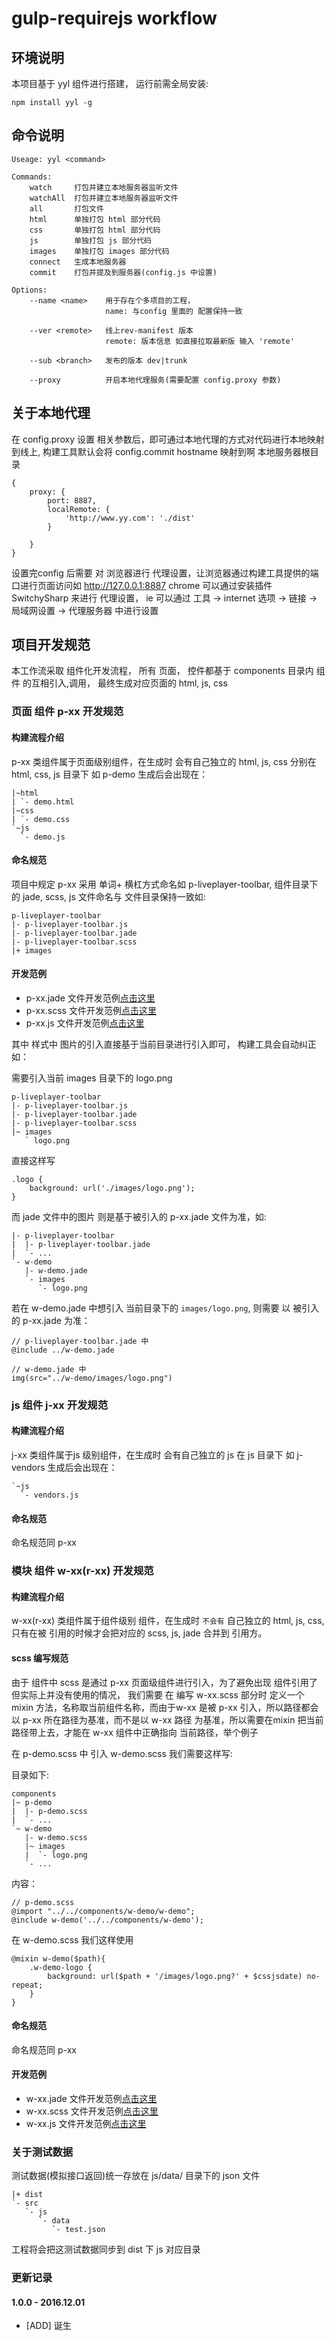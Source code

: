 # gulp-requirejs workflow

## 环境说明
本项目基于 yyl 组件进行搭建， 运行前需全局安装:
```
npm install yyl -g
```

## 命令说明
```
Useage: yyl <command>

Commands:
    watch     打包并建立本地服务器监听文件
    watchAll  打包并建立本地服务器监听文件
    all       打包文件
    html      单独打包 html 部分代码
    css       单独打包 html 部分代码
    js        单独打包 js 部分代码
    images    单独打包 images 部分代码
    connect   生成本地服务器
    commit    打包并提及到服务器(config.js 中设置)

Options:
    --name <name>    用于存在个多项目的工程，
                     name: 与config 里面的 配置保持一致

    --ver <remote>   线上rev-manifest 版本
                     remote: 版本信息 如直接拉取最新版 输入 'remote'

    --sub <branch>   发布的版本 dev|trunk

    --proxy          开启本地代理服务(需要配置 config.proxy 参数)
```

## 关于本地代理
在 config.proxy 设置 相关参数后，即可通过本地代理的方式对代码进行本地映射到线上,
构建工具默认会将 config.commit hostname 映射到啊 本地服务器根目录
```
{
    proxy: {
        port: 8887,
        localRemote: {
            'http://www.yy.com': './dist'
        }

    }
}
```

设置完config 后需要 对 浏览器进行 代理设置，让浏览器通过构建工具提供的端口进行页面访问如 http://127.0.0.1:8887
chrome 可以通过安装插件 SwitchySharp 来进行 代理设置， ie 可以通过 工具 -> internet 选项 -> 链接 -> 局域网设置 -> 代理服务器
中进行设置

##  项目开发规范
本工作流采取 组件化开发流程， 所有 页面， 控件都基于 components 目录内 组件 的互相引入,调用， 最终生成对应页面的 html, js, css




### 页面 组件 p-xx 开发规范

#### 构建流程介绍
p-xx 类组件属于页面级别组件，在生成时 会有自己独立的 html, js, css 分别在 html, css, js 目录下 如 p-demo 生成后会出现在：

```
|~html
| `- demo.html
|~css
| `- demo.css
`~js
  `- demo.js
```


#### 命名规范
项目中规定 p-xx 采用 单词+ 横杠方式命名如 p-liveplayer-toolbar, 组件目录下的 jade, scss, js 文件命名与 文件目录保持一致如:

```
p-liveplayer-toolbar
|- p-liveplayer-toolbar.js
|- p-liveplayer-toolbar.jade
|- p-liveplayer-toolbar.scss
|+ images
```

#### 开发范例
* p-xx.jade 文件开发范例[点击这里](./src/components/p-demo/p-demo.jade)
* p-xx.scss 文件开发范例[点击这里](./src/components/p-demo/p-demo.scss)
* p-xx.js   文件开发范例[点击这里](./src/components/p-demo/p-demo.js)

其中 样式中 图片的引入直接基于当前目录进行引入即可， 构建工具会自动纠正如：

需要引入当前 images 目录下的 logo.png
```
p-liveplayer-toolbar
|- p-liveplayer-toolbar.js
|- p-liveplayer-toolbar.jade
|- p-liveplayer-toolbar.scss
|~ images
   ` logo.png
```

直接这样写
```
.logo {
    background: url('./images/logo.png');
}
```
而 jade 文件中的图片 则是基于被引入的 p-xx.jade 文件为准，如:

```
|- p-liveplayer-toolbar
|  |- p-liveplayer-toolbar.jade
|  `- ...
`- w-demo
   |- w-demo.jade
   `- images
      `- logo.png
```

若在 w-demo.jade 中想引入 当前目录下的 `images/logo.png`, 则需要 以 被引入的 p-xx.jade 为准：
```
// p-liveplayer-toolbar.jade 中
@include ../w-demo.jade
```

```
// w-demo.jade 中
img(src="../w-demo/images/logo.png")
```
### js 组件 j-xx 开发规范

#### 构建流程介绍
j-xx 类组件属于js 级别组件，在生成时 会有自己独立的 js 在 js 目录下 如 j-vendors 生成后会出现在：

```
`~js
  `- vendors.js
```

#### 命名规范
命名规范同 p-xx


### 模块 组件 w-xx(r-xx) 开发规范

#### 构建流程介绍
w-xx(r-xx) 类组件属于组件级别 组件，在生成时 `不会有` 自己独立的 html, js, css, 只有在被 引用的时候才会把对应的 scss, js, jade 合并到 引用方。

#### scss 编写规范
由于 组件中 scss 是通过 p-xx 页面级组件进行引入，为了避免出现 组件引用了 但实际上并没有使用的情况， 我们需要 在 编写 w-xx.scss 部分时 定义一个 mixin 方法，名称取当前组件名称，而由于w-xx 是被 p-xx 引入，所以路径都会以 p-xx 所在路径为基准，而不是以 w-xx 路径 为基准，所以需要在mixin 把当前路径带上去，才能在 w-xx 组件中正确指向 当前路径，举个例子

在 p-demo.scss 中 引入 w-demo.scss 我们需要这样写:

目录如下:
```
components
|~ p-demo
|  |- p-demo.scss
|  `- ...
`~ w-demo
   |- w-demo.scss
   |~ images
   |  `- logo.png
   `- ...
```

内容：

```
// p-demo.scss
@import "../../components/w-demo/w-demo";
@include w-demo('../../components/w-demo');
```

在 w-demo.scss 我们这样使用 
```
@mixin w-demo($path){
    .w-demo-logo {
        background: url($path + '/images/logo.png?' + $cssjsdate) no-repeat;
    }
}
```

#### 命名规范
命名规范同 p-xx

#### 开发范例
* w-xx.jade 文件开发范例[点击这里](./src/components/r-demo/r-demo.jade)
* w-xx.scss 文件开发范例[点击这里](./src/components/r-demo/r-demo.scss)
* w-xx.js   文件开发范例[点击这里](./src/pc/components/w-demo/w-demo.js)

### 关于测试数据

测试数据(模拟接口返回)统一存放在 js/data/ 目录下的 json 文件
```
|+ dist
`- src
   `- js
      `- data
         `- test.json
```

工程将会把这测试数据同步到 dist 下 js 对应目录


### 更新记录

#### 1.0.0 - 2016.12.01
* [ADD] 诞生

